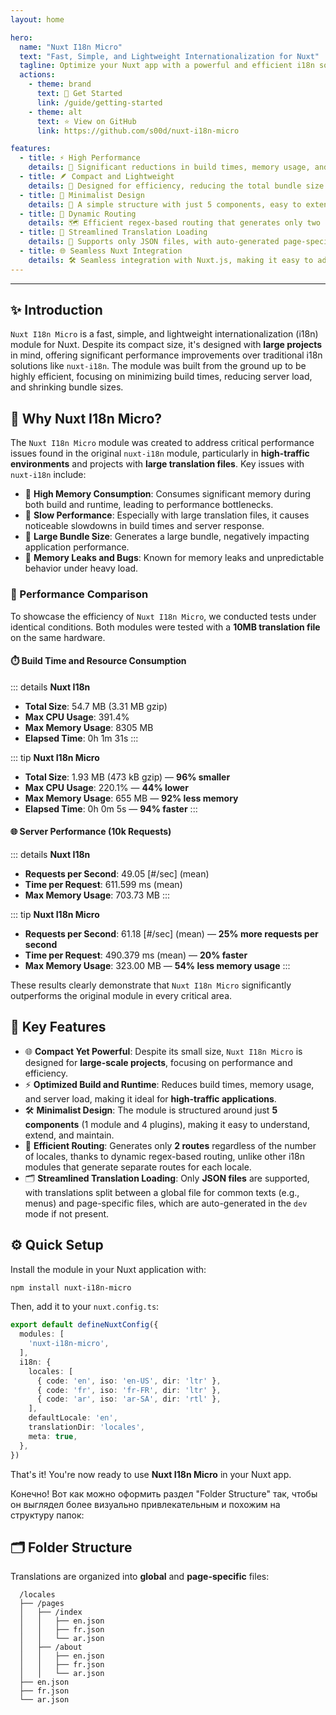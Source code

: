 ```yaml
---
layout: home

hero:
  name: "Nuxt I18n Micro"
  text: "Fast, Simple, and Lightweight Internationalization for Nuxt"
  tagline: Optimize your Nuxt app with a powerful and efficient i18n solution.
  actions:
    - theme: brand
      text: 🚀 Get Started
      link: /guide/getting-started
    - theme: alt
      text: ⭐ View on GitHub
      link: https://github.com/s00d/nuxt-i18n-micro

features:
  - title: ⚡ High Performance
    details: 🚀 Significant reductions in build times, memory usage, and server load, making it ideal for large-scale projects.
  - title: 🪶 Compact and Lightweight
    details: 🧩 Designed for efficiency, reducing the total bundle size by up to 96% compared to traditional i18n modules.
  - title: 🎨 Minimalist Design
    details: 🧱 A simple structure with just 5 components, easy to extend and maintain.
  - title: 🔄 Dynamic Routing
    details: 🗺️ Efficient regex-based routing that generates only two routes regardless of the number of locales.
  - title: 📂 Streamlined Translation Loading
    details: 🔧 Supports only JSON files, with auto-generated page-specific translations in `dev` mode.
  - title: 🌐 Seamless Nuxt Integration
    details: 🛠️ Seamless integration with Nuxt.js, making it easy to add powerful i18n features to your application.
---
```


---

## ✨ Introduction

`Nuxt I18n Micro` is a fast, simple, and lightweight internationalization (i18n) module for Nuxt. Despite its compact size, it's designed with **large projects** in mind, offering significant performance improvements over traditional i18n solutions like `nuxt-i18n`. The module was built from the ground up to be highly efficient, focusing on minimizing build times, reducing server load, and shrinking bundle sizes.

## 📝 Why Nuxt I18n Micro?

The `Nuxt I18n Micro` module was created to address critical performance issues found in the original `nuxt-i18n` module, particularly in **high-traffic environments** and projects with **large translation files**. Key issues with `nuxt-i18n` include:

- 🚨 **High Memory Consumption**: Consumes significant memory during both build and runtime, leading to performance bottlenecks.
- 🐢 **Slow Performance**: Especially with large translation files, it causes noticeable slowdowns in build times and server response.
- 💼 **Large Bundle Size**: Generates a large bundle, negatively impacting application performance.
- 🐛 **Memory Leaks and Bugs**: Known for memory leaks and unpredictable behavior under heavy load.

### 🏁 Performance Comparison

To showcase the efficiency of `Nuxt I18n Micro`, we conducted tests under identical conditions. Both modules were tested with a **10MB translation file** on the same hardware.

#### ⏱️ Build Time and Resource Consumption

::: details **Nuxt I18n**
- **Total Size**: 54.7 MB (3.31 MB gzip)
- **Max CPU Usage**: 391.4%
- **Max Memory Usage**: 8305 MB
- **Elapsed Time**: 0h 1m 31s
:::

::: tip **Nuxt I18n Micro**
- **Total Size**: 1.93 MB (473 kB gzip) — **96% smaller**
- **Max CPU Usage**: 220.1% — **44% lower**
- **Max Memory Usage**: 655 MB — **92% less memory**
- **Elapsed Time**: 0h 0m 5s — **94% faster**
:::

#### 🌐 Server Performance (10k Requests)

::: details **Nuxt I18n**
- **Requests per Second**: 49.05 [#/sec] (mean)
- **Time per Request**: 611.599 ms (mean)
- **Max Memory Usage**: 703.73 MB
:::

::: tip **Nuxt I18n Micro**
- **Requests per Second**: 61.18 [#/sec] (mean) — **25% more requests per second**
- **Time per Request**: 490.379 ms (mean) — **20% faster**
- **Max Memory Usage**: 323.00 MB — **54% less memory usage**
:::

These results clearly demonstrate that `Nuxt I18n Micro` significantly outperforms the original module in every critical area.

## 🔑 Key Features

- 🌐 **Compact Yet Powerful**: Despite its small size, `Nuxt I18n Micro` is designed for **large-scale projects**, focusing on performance and efficiency.
- ⚡ **Optimized Build and Runtime**: Reduces build times, memory usage, and server load, making it ideal for **high-traffic applications**.
- 🛠️ **Minimalist Design**: The module is structured around just **5 components** (1 module and 4 plugins), making it easy to understand, extend, and maintain.
- 📏 **Efficient Routing**: Generates only **2 routes** regardless of the number of locales, thanks to dynamic regex-based routing, unlike other i18n modules that generate separate routes for each locale.
- 🗂 **Streamlined Translation Loading**: Only **JSON files** are supported, with translations split between a global file for common texts (e.g., menus) and page-specific files, which are auto-generated in the `dev` mode if not present.

## ⚙️ Quick Setup

Install the module in your Nuxt application with:

```bash
npm install nuxt-i18n-micro
```

Then, add it to your `nuxt.config.ts`:

```typescript
export default defineNuxtConfig({
  modules: [
    'nuxt-i18n-micro',
  ],
  i18n: {
    locales: [
      { code: 'en', iso: 'en-US', dir: 'ltr' },
      { code: 'fr', iso: 'fr-FR', dir: 'ltr' },
      { code: 'ar', iso: 'ar-SA', dir: 'rtl' },
    ],
    defaultLocale: 'en',
    translationDir: 'locales',
    meta: true,
  },
})
```

That's it! You're now ready to use **Nuxt I18n Micro** in your Nuxt app.

Конечно! Вот как можно оформить раздел "Folder Structure" так, чтобы он выглядел более визуально привлекательным и похожим на структуру папок:

## 🗂 Folder Structure

Translations are organized into **global** and **page-specific** files:

```plaintext
  /locales
  ├── /pages
  │   ├── /index
  │   │   ├── en.json
  │   │   ├── fr.json
  │   │   └── ar.json
  │   ├── /about
  │   │   ├── en.json
  │   │   ├── fr.json
  │   │   └── ar.json
  ├── en.json
  ├── fr.json
  └── ar.json
```
